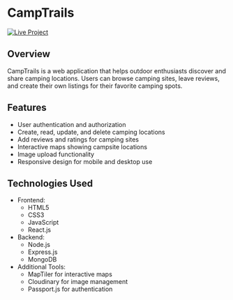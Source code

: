 # CampTrails

[![Live Project]()](https://camptrails-q7sf.onrender.com/)

## Overview
CampTrails is a web application that helps outdoor enthusiasts discover and share camping locations. Users can browse camping sites, leave reviews, and create their own listings for their favorite camping spots.

## Features
- User authentication and authorization
- Create, read, update, and delete camping locations
- Add reviews and ratings for camping sites
- Interactive maps showing campsite locations
- Image upload functionality
- Responsive design for mobile and desktop use

## Technologies Used
- Frontend:
  - HTML5
  - CSS3
  - JavaScript
  - React.js
- Backend:
  - Node.js
  - Express.js
  - MongoDB
- Additional Tools:
  - MapTiler for interactive maps
  - Cloudinary for image management
  - Passport.js for authentication
